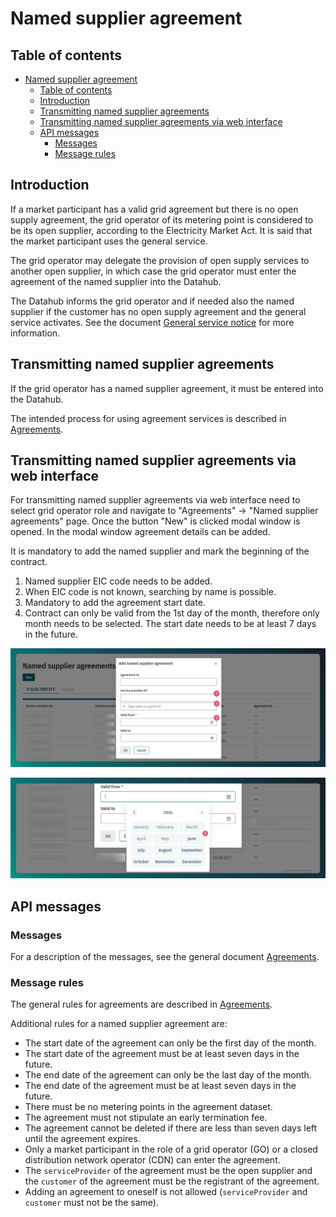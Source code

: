 ﻿# Named supplier agreement

## Table of contents

<!-- TOC -->
* [Named supplier agreement](#named-supplier-agreement)
  * [Table of contents](#table-of-contents)
  * [Introduction](#introduction)
  * [Transmitting named supplier agreements](#transmitting-named-supplier-agreements)
  * [Transmitting named supplier agreements via web interface](#transmitting-named-supplier-agreements-via-web-interface)
  * [API messages](#api-messages)
    * [Messages](#messages)
    * [Message rules](#message-rules)
<!-- TOC -->

## Introduction

If a market participant has a valid grid agreement but there is no open supply agreement, the grid operator of its metering point is considered to be its open supplier, according to the Electricity Market Act. It is said that the market participant uses the general service.

The grid operator may delegate the provision of open supply services to another open supplier, in which case the grid operator must enter the agreement of the named supplier into the Datahub.

The Datahub informs the grid operator and if needed also the named supplier if the customer has no open supply agreement and the general service activates. See the document [General service notice](08-general-service-notice.md) for more information.

## Transmitting named supplier agreements

If the grid operator has a named supplier agreement, it must be entered into the Datahub.

The intended process for using agreement services is described in [Agreements](06-agreements.md).

## Transmitting named supplier agreements via web interface

For transmitting named supplier agreements via web interface need to select grid operator role and navigate to "Agreements" -> "Named supplier agreements" page. Once the button "New" is clicked modal window is opened. In the modal window agreement details can be added.

It is mandatory to add the named supplier and mark the beginning of the contract.

1. Named supplier EIC code needs to be added.
2. When EIC code is not known, searching by name is possible.
3. Mandatory to add the agreement start date.
4. Contract can only be valid from the 1st day of the month, therefore only month needs to be selected. The start date needs to be at least 7 days in the future.

![Add agreement](../images/opp-ui/agreement/named-supplier-agreement/add_agreement.png)

![Select start date](../images/opp-ui/agreement/named-supplier-agreement/add_agreement_date.png)

## API messages

### Messages

For a description of the messages, see the general document [Agreements](06-agreements.md).

### Message rules

The general rules for agreements are described in [Agreements](06-agreements.md#message-rules).

Additional rules for a named supplier agreement are:

- The start date of the agreement can only be the first day of the month.
- The start date of the agreement must be at least seven days in the future.
- The end date of the agreement can only be the last day of the month.
- The end date of the agreement must be at least seven days in the future.
- There must be no metering points in the agreement dataset.
- The agreement must not stipulate an early termination fee.
- The agreement cannot be deleted if there are less than seven days left until the agreement expires.
- Only a market participant in the role of a grid operator (GO) or a closed distribution network operator (CDN) can enter the agreement.
- The `serviceProvider` of the agreement must be the open supplier and the `customer` of the agreement must be the registrant of the agreement.
- Adding an agreement to oneself is not allowed (`serviceProvider` and `customer` must not be the same).

